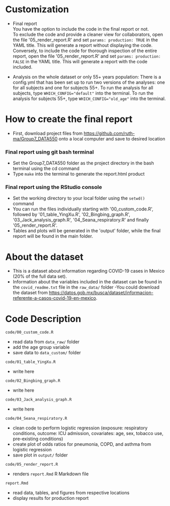 # Customization

- Final report\
You have the option to include the code in the final report or not.\
To exclude the code and provide a cleaner view for collaborators, open the file '05_render_report.R' and set `params: production: TRUE` in the YAML title. This will generate a report without displaying the code.\
Conversely, to include the code for thorough inspection of the entire report, open the file '05_render_report.R' and set `params: production: FALSE` in the YAML title. This will generate a report with the code included.

- Analysis on the whole dataset or only 55+ years population:
There is a config.yml that has been set up to run two versions of the analyses: one for all subjects and one for subjects 55+. To run the analysis for all subjects, type `WHICH_CONFIG="default"` into the terminal. To run the analysis for subjects 55+, type `WHICH_CONFIG="old_age"` into the terminal.

# How to create the final report

- First, download project files from https://github.com/ruth-ma/Group7_DATA550 onto a local computer and save to desired location

### Final report using git bash terminal

- Set the Group7_DATA550 folder as the project directory in the bash terminal using the cd command
- Type `make` into the terminal to generate the report.html product

### Final report using the RStudio console

- Set the working directory to your local folder using the `setwd()` command
- You can run the files individually starting with '00_custom_code.R', followed by '01_table_YingXu.R', '02_Bingbing_graph.R', '03_Jack_analysis_graph.R', '04_Seana_respiratory.R' and finally '05_render_report.R'.
- Tables and plots will be generated in the 'output' folder, while the final report will be found in the main folder.

# About the dataset

- This is a dataset about information regarding COVID-19 cases in Mexico (20% of the full data set).
- Information about the variables included in the dataset can be found in the `covid_readme.txt` file in the `raw_data/` folder
-You could download the dataset from https://datos.gob.mx/busca/dataset/informacion-referente-a-casos-covid-19-en-mexico.

# Code Description
`code/00_custom_code.R`
- read data from `data_raw/` folder
- add the age group variable
- save data to `data_custom/` folder

`code/01_table_YingXu.R`
- write here

`code/02_Bingbing_graph.R`
- write here

`code/03_Jack_analysis_graph.R`
- write here

`code/04_Seana_respiratory.R`
- clean code to perform logistic regression (exposure: respiratory conditions, outcome: ICU admission, covariates: age, sex, tobacco use, pre-existing conditions)
- create plot of odds ratios for pneumonia, COPD, and asthma from logistic regression
- save plot in `output/` folder

`code/05_render_report.R`
- renders `report.Rmd` R Markdown file

`report.Rmd`
- read data, tables, and figures from respective locations
- display results for production report
